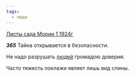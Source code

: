 ```yaml
---
tags:
  - люди
---
```


[Листы сада Мории 1 1924г](https://127.0.0.1:4002/agni/1924)

___365___
Тайна открывается в безопасности.   

Не надо разрушать [людей](../../../tags/#люди) громадою доверия.   

Часто тяжесть поклажи являет лишь вид спины.   

